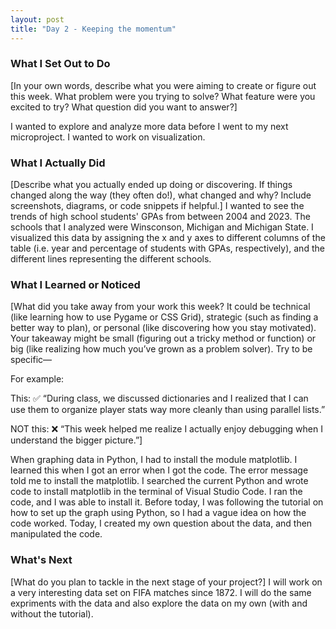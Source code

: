 ```yaml
---
layout: post
title: "Day 2 - Keeping the momentum"
---
```


### What I Set Out to Do
[In your own words, describe what you were aiming to create or figure out this week. What problem were you trying to solve? What feature were you excited to try? What question did you want to answer?]

I wanted to explore and analyze more data before I went to my next microproject. I wanted to work on visualization.


### What I Actually Did
[Describe what you actually ended up doing or discovering. If things changed along the way (they often do!), what changed and why? Include screenshots, diagrams, or code snippets if helpful.]
I wanted to see the trends of high school students' GPAs from between 2004 and 2023. The schools that I analyzed were Winsconson, Michigan and Michigan State. I visualized this data by assigning the x and y axes to different columns of the table (i.e. year and percentage of students with GPAs, respectively), and the different lines representing the different schools.

### What I Learned or Noticed
[What did you take away from your work this week? It could be technical (like learning how to use Pygame or CSS Grid), strategic (such as finding a better way to plan), or personal (like discovering how you stay motivated). Your takeaway might be small (figuring out a tricky method or function) or big (like realizing how much you’ve grown as a problem solver). Try to be specific—

For example:

This: ✅ “During class, we discussed dictionaries and I realized that I can use them to organize player stats way more cleanly than using parallel lists.”

NOT this: ❌ “This week helped me realize I actually enjoy debugging when I understand the bigger picture.”]

When graphing data in Python, I had to install the module matplotlib. I learned this when I got an error when I got the code. The error message told me to install the matplotlib. I searched the current Python and wrote code to install matplotlib in the terminal of Visual Studio Code. I ran the code, and I was able to install it.
Before today, I was following the tutorial on how to set up the graph using Python, so I had a vague idea on how the code worked. Today, I created my own question about the data, and then manipulated the code.

### What's Next
[What do you plan to tackle in the next stage of your project?]
I will work on a very interesting data set on FIFA matches since 1872. I will do the same expriments with the data and also explore the data on my own (with and without the tutorial).
